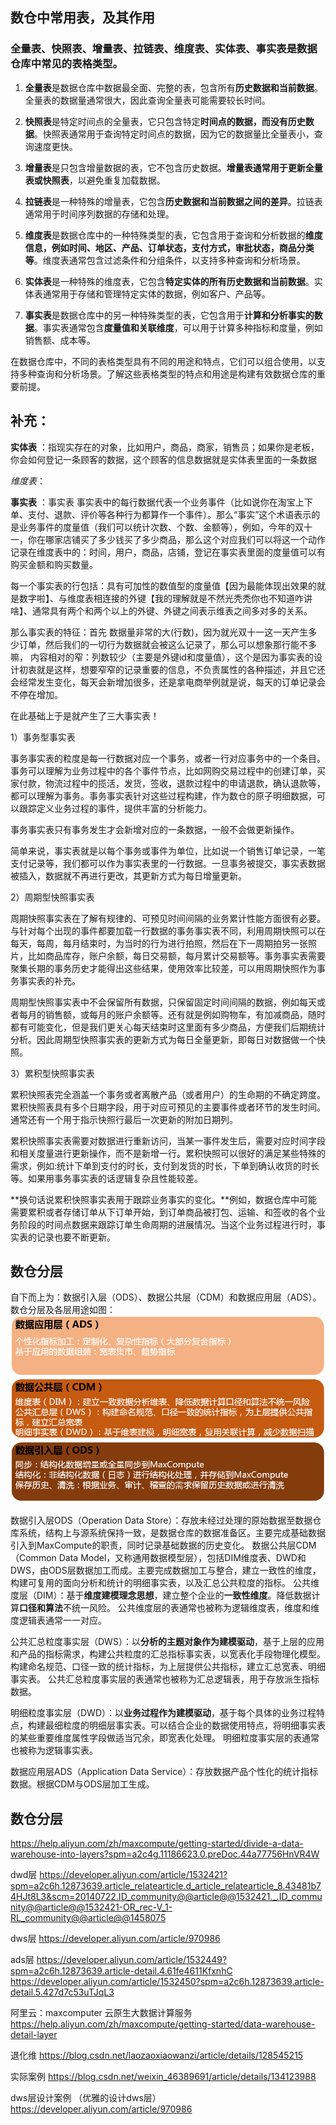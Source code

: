 ## 数仓中常用表，及其作用

### 全量表、快照表、增量表、拉链表、维度表、实体表、事实表是数据仓库中常见的表格类型。

1. **全量表**是数据仓库中数据最全面、完整的表，包含所有**历史数据和当前数据**。全量表的数据量通常很大，因此查询全量表可能需要较长时间。

2. **快照表**是特定时间点的全量表，它只包含特定**时间点的数据，而没有历史数据**。快照表通常用于查询特定时间点的数据，因为它的数据量比全量表小，查询速度更快。

3. **增量表**是只包含增量数据的表，它不包含历史数据。**增量表通常用于更新全量表或快照表**，以避免重复加载数据。

4. **拉链表**是一种特殊的增量表，它包含**历史数据和当前数据之间的差异**。拉链表通常用于时间序列数据的存储和处理。

5. **维度表**是数据仓库中的一种特殊类型的表，它包含用于查询和分析数据的**维度信息，例如时间、地区、产品、订单状态，支付方式，审批状态，商品分类等**。维度表通常包含过滤条件和分组条件，以支持多种查询和分析场景。

6. **实体表**是一种特殊的维度表，它包含**特定实体的所有历史数据和当前数据**。实体表通常用于存储和管理特定实体的数据，例如客户、产品等。

7. **事实表**是数据仓库中的另一种特殊类型的表，它包含用于**计算和分析事实的数据**。事实表通常包含**度量值和关联维度**，可以用于计算多种指标和度量，例如销售额、成本等。

在数据仓库中，不同的表格类型具有不同的用途和特点，它们可以组合使用，以支持多种查询和分析场景。了解这些表格类型的特点和用途是构建有效数据仓库的重要前提。

## 补充：
**实体表** ：指现实存在的对象，比如用户，商品，商家，销售员；如果你是老板，你会如何登记一条顾客的数据，这个顾客的信息数据就是实体表里面的一条数据

*维度表*：

**事实表** ：事实表
事实表中的每行数据代表一个业务事件（比如说你在淘宝上下单、支付、退款、评价等各种行为都算作一个事件）。那么“事实”这个术语表示的是业务事件的度量值（我们可以统计次数、个数、金额等），例如，今年的双十一，你在哪家店铺买了多少钱买了多少商品，那么这个对应我们可以将这一个动作记录在维度表中的：时间，用户，商品，店铺，登记在事实表里面的度量值可以有购买金额和购买数量。

每一个事实表的行包括：具有可加性的数值型的度量值【因为最能体现出效果的就是数字啦】、与维度表相连接的外键【我的理解就是不然光秃秃你也不知道咋讲啥】、通常具有两个和两个以上的外键、外键之间表示维表之间多对多的关系。

那么事实表的特征：首先 数据量非常的大(行数)，因为就光双十一这一天产生多少订单，然后我们的一切行为数据就会被这么记录了，那么可以想象那行能不多嘛， 内容相对的窄：列数较少（主要是外键id和度量值），这个是因为事实表的设计初衷就是这样，想要窄窄的记录重要的信息，不负责属性的各种描述，并且它还会经常发生变化，每天会新增加很多，还是拿电商举例就是说，每天的订单记录会不停在增加。

在此基础上于是就产生了三大事实表！

1）事务型事实表

事务事实表的粒度是每一行数据对应一个事务，或者一行对应事务中的一个条目。事务可以理解为业务过程中的各个事件节点，比如网购交易过程中的创建订单，买家付款，物流过程中的揽活，发货，签收，退款过程中的申请退款，确认退款等，都可以理解为事务。事务事实表针对这些过程构建，作为数仓的原子明细数据，可以跟踪定义业务过程的事件，提供丰富的分析能力。

事务事实表只有事务发生才会新增对应的一条数据，一般不会做更新操作。

简单来说，事实表就是以每个事务或事件为单位，比如说一个销售订单记录，一笔支付记录等，我们都可以作为事实表里的一行数据。一旦事务被提交，事实表数据被插入，数据就不再进行更改，其更新方式为每日增量更新。

2）周期型快照事实表

周期快照事实表在了解有规律的、可预见时间间隔的业务累计性能方面很有必要。与针对每个出现的事件都要加载一行数据的事务事实表不同，利用周期快照可以在每天，每周，每月结束时，为当时的行为进行拍照，然后在下一周期拍另一张照片，比如商品库存，账户余额，每日交易额，每月累计交易额等。事务事实表需要聚集长期的事务历史才能得出这些结果，使用效率比较差，可以用周期快照作为事务事实表的补充。

周期型快照事实表中不会保留所有数据，只保留固定时间间隔的数据，例如每天或者每月的销售额，或每月的账户余额等。还有就是例如购物车，有加减商品，随时都有可能变化，但是我们更关心每天结束时这里面有多少商品，方便我们后期统计分析。因此周期型快照事实表的更新方式为每日全量更新，即每日对数据做一个快照。

3）累积型快照事实表

累积快照表完全涵盖一个事务或者离散产品（或者用户）的生命期的不确定跨度。累积快照表具有多个日期字段，用于对应可预见的主要事件或者环节的发生时间。通常还有一个用于指示快照行最后一次更新的附加日期列。

累积快照事实表需要对数据进行重新访问，当某一事件发生后，需要对应时间字段和相关度量进行更新操作，而不是新增一行。累积快照可以很好的满足某些特殊的需求，例如:统计下单到支付的时长，支付到发货的时长，下单到确认收货的时长等。如果用事务事实表的话逻辑复杂且性能较差。

**换句话说累积快照事实表用于跟踪业务事实的变化。**例如，数据仓库中可能需要累积或者存储订单从下订单开始，到订单商品被打包、运输、和签收的各个业务阶段的时间点数据来跟踪订单生命周期的进展情况。当这个业务过程进行时，事实表的记录也要不断更新。

## 数仓分层
自下而上为：数据引入层（ODS）、数据公共层（CDM）和数据应用层（ADS）。
数仓分层及各层用途如图：
![这是一张本地图片](images/分层.png "本地图片")

数据引入层ODS（Operation Data Store）：存放未经过处理的原始数据至数据仓库系统，结构上与源系统保持一致，是数据仓库的数据准备区。主要完成基础数据引入到MaxCompute的职责，同时记录基础数据的历史变化。
数据公共层CDM（Common Data Model，又称通用数据模型层），包括DIM维度表、DWD和DWS，由ODS层数据加工而成。主要完成数据加工与整合，建立一致性的维度，构建可复用的面向分析和统计的明细事实表，以及汇总公共粒度的指标。
公共维度层（DIM）：基于**维度建模理念思想**，建立整个企业的**一致性维度**。降低数据计算**口径和算法**不统一风险。
公共维度层的表通常也被称为逻辑维度表，维度和维度逻辑表通常一一对应。

公共汇总粒度事实层（DWS）：以**分析的主题对象作为建模驱动**，基于上层的应用和产品的指标需求，构建公共粒度的汇总指标事实表，以宽表化手段物理化模型。构建命名规范、口径一致的统计指标，为上层提供公共指标，建立汇总宽表、明细事实表。
公共汇总粒度事实层的表通常也被称为汇总逻辑表，用于存放派生指标数据。

明细粒度事实层（DWD）：以**业务过程作为建模驱动**，基于每个具体的业务过程特点，构建最细粒度的明细层事实表。可以结合企业的数据使用特点，将明细事实表的某些重要维度属性字段做适当冗余，即宽表化处理。
明细粒度事实层的表通常也被称为逻辑事实表。

数据应用层ADS（Application Data Service）：存放数据产品个性化的统计指标数据。根据CDM与ODS层加工生成。





## 数仓分层
https://help.aliyun.com/zh/maxcompute/getting-started/divide-a-data-warehouse-into-layers?spm=a2c4g.11186623.0.preDoc.44a77756HnVR4W

dwd层
https://developer.aliyun.com/article/1532421?spm=a2c6h.12873639.article_relatearticle.d_article_relatearticle_8.43481b74HJt8L3&scm=20140722.ID_community@@article@@1532421._.ID_community@@article@@1532421-OR_rec-V_1-RL_community@@article@@1458075


dws层
https://developer.aliyun.com/article/970986

ads层
https://developer.aliyun.com/article/1532449?spm=a2c6h.12873639.article-detail.4.61fe4611KfxnhC
https://developer.aliyun.com/article/1532450?spm=a2c6h.12873639.article-detail.5.427d7c53uTJqL3


阿里云：maxcomputer 云原生大数据计算服务
https://help.aliyun.com/zh/maxcompute/getting-started/data-warehouse-detail-layer

退化维
https://blog.csdn.net/laozaoxiaowanzi/article/details/128545215

实际案例
https://blog.csdn.net/weixin_46389691/article/details/134123988

dws层设计案例 （优雅的设计dws层）
https://developer.aliyun.com/article/970986

